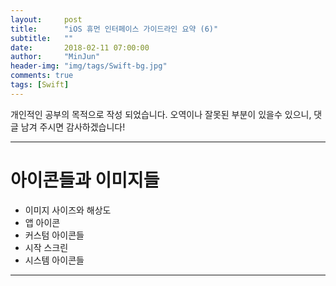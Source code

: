 ```yaml
---
layout:     post
title:      "iOS 휴먼 인터페이스 가이드라인 요약 (6)"
subtitle:   ""
date:       2018-02-11 07:00:00
author:     "MinJun"
header-img: "img/tags/Swift-bg.jpg"
comments: true
tags: [Swift]
---
```


개인적인 공부의 목적으로 작성 되었습니다. 오역이나 잘못된 부분이 있을수 있으니, 댓글 남겨 주시면 감사하겠습니다!

---

# 아이콘들과 이미지들 

- 이미지 사이즈와 해상도
- 앱 아이콘
- 커스텀 아이콘들 
- 시작 스크린
- 시스템 아이콘들 

---



